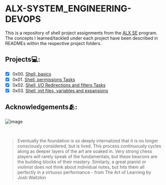 # **ALX-SYSTEM_ENGINEERING-DEVOPS**
This is a repository of shell project assignments from the [ALX SE](https://www.alxafrica.com/software-engineering/) program.
The concepts I learned/tackled under each project have been described in READMEs within the respective project folders.

## Projects💻:
- [x] 0x00. [Shell, basics](https://github.com/codenvibes/alx-system_engineering-devops/tree/master/0x00-shell_basics)
- [x] 0x01. [Shell, permissions Tasks](https://github.com/codenvibes/alx-system_engineering-devops/tree/master/0x01-shell_permissions)
- [x] 0x02. [Shell, I/O Redirections and filters Tasks](https://github.com/codenvibes/alx-system_engineering-devops/tree/master/0x02-shell_redirections)
- [x] 0x03. [Shell, init files, variables and expansions]()

## Acknowledgements🫂:

![image](https://user-images.githubusercontent.com/89413184/229805677-aca2f974-3cae-4696-83ad-5f2cd1b96264.png)

<br>

> Eventually the foundation is so deeply internalized that it is no longer consciously considered, but is lived. This process continuously cycles along as deeper layers of the art are soaked in. Very strong chess players will rarely speak of the fundamentals, but these beacons are the building blocks of their mastery. Similarly, a great pianist or violinist does not think about individual notes, but hits them all perfectly in a virtuoso performance - from The Art of Learning by Josh Waitzkin

